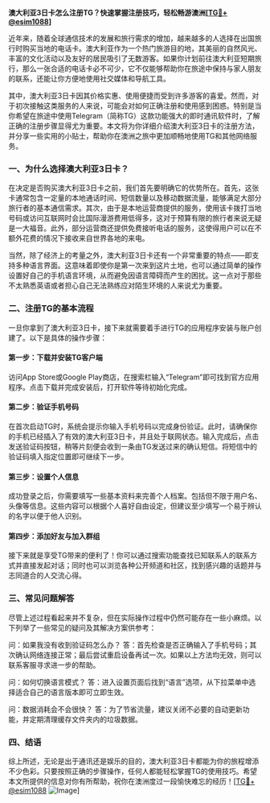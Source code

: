 **澳大利亚3日卡怎么注册TG？快速掌握注册技巧，轻松畅游澳洲[[TG💪+ @esim1088](https://t.me/s/esim1088)]**

近年来，随着全球通信技术的发展和旅行需求的增加，越来越多的人选择在出国旅行时购买当地的电话卡。澳大利亚作为一个热门旅游目的地，其美丽的自然风光、丰富的文化活动以及友好的居民吸引了无数游客。如果你计划前往澳大利亚短期旅行，那么一张合适的电话卡必不可少，它不仅能够帮助你在旅途中保持与家人朋友的联系，还能让你方便地使用社交媒体和导航工具。

其中，澳大利亚3日卡因其价格实惠、使用便捷而受到许多游客的喜爱。然而，对于初次接触这类服务的人来说，可能会对如何正确注册和使用感到困惑。特别是当你希望在旅途中使用Telegram（简称TG）这款功能强大的即时通讯软件时，了解正确的注册步骤显得尤为重要。本文将为你详细介绍澳大利亚3日卡的注册方法，并分享一些实用的小贴士，帮助你在澳洲之旅中更加顺畅地使用TG和其他网络服务。

### 一、为什么选择澳大利亚3日卡？

在决定是否购买澳大利亚3日卡之前，我们首先要明确它的优势所在。首先，这张卡通常包含一定量的本地通话时间、短信数量以及移动数据流量，能够满足大部分旅行者的基本通信需求。其次，由于是本地运营商提供的服务，使用该卡拨打当地号码或访问互联网时会比国际漫游费用低得多，这对于预算有限的旅行者来说无疑是一大福音。此外，部分运营商还提供免费接听电话的服务，这使得用户可以在不额外花费的情况下接收来自世界各地的来电。

当然，除了经济上的考量之外，澳大利亚3日卡还有一个非常重要的特点——即支持多种语言界面。这意味着即使你是第一次来到这片土地，也可以通过简单的操作设置好自己的手机语言环境，从而避免因语言障碍而产生的困扰。这一点对于那些不太熟悉英语或者担心自己无法熟练应对陌生环境的人来说尤为重要。

### 二、注册TG的基本流程

一旦你拿到了澳大利亚3日卡，接下来就需要着手进行TG的应用程序安装与账户创建了。以下是具体的操作步骤：

#### 第一步：下载并安装TG客户端
访问App Store或Google Play商店，在搜索栏输入“Telegram”即可找到官方应用程序。点击下载并完成安装后，打开软件等待初始化完成。

#### 第二步：验证手机号码
在首次启动TG时，系统会提示你输入手机号码以完成身份验证。此时，请确保你的手机已经插入了有效的澳大利亚3日卡，并且处于联网状态。输入完成后，点击发送验证码按钮，稍等片刻便会收到一条由TG发送过来的确认短信。将短信中的验证码填入指定位置即可继续下一步。

#### 第三步：设置个人信息
成功登录之后，你需要填写一些基本资料来完善个人档案。包括但不限于用户名、头像等信息。这些内容可以根据个人喜好自由设定，但建议至少填写一个易于辨认的名字以便于他人识别。

#### 第四步：添加好友与加入群组
接下来就是享受TG带来的便利了！你可以通过搜索功能查找已知联系人的联系方式并直接发起对话；同时也可以浏览各种公开频道和社区，找到感兴趣的话题并与志同道合的人交流心得。

### 三、常见问题解答

尽管上述过程看起来并不复杂，但在实际操作过程中仍然可能存在一些小麻烦。以下列举了一些常见的疑问及其解决方案供参考：

问：如果我没有收到验证码怎么办？
答：首先检查是否正确输入了手机号码；其次确认网络连接正常；最后尝试重启设备再试一次。如果以上方法均无效，则可以联系客服寻求进一步的帮助。

问：如何切换语言模式？
答：进入设置页面后找到“语言”选项，从下拉菜单中选择适合自己的语言版本即可立即生效。

问：数据消耗会不会很快？
答：为了节省流量，建议关闭不必要的自动更新功能，并定期清理缓存文件夹内的垃圾数据。

### 四、结语

综上所述，无论是出于通讯还是娱乐的目的，澳大利亚3日卡都能为你的旅程增添不少色彩。只要按照正确的步骤操作，任何人都能轻松掌握TG的使用技巧。希望本文所提供的信息对你有所帮助，祝你在澳洲度过一段愉快难忘的经历！[[TG💪+ @esim1088](https://t.me/s/esim1088) ![Image](https://i.postimg.cc/4NQfJmqS/Snipaste-2025-05-13-00-14-12.png)]